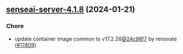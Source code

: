 

## [senseai-server-4.1.8](https://github.com/truecharts/charts/compare/senseai-server-4.1.7...senseai-server-4.1.8) (2024-01-21)

### Chore



- update container image common to v17.2.26[@24c98f7](https://github.com/24c98f7) by renovate ([#17409](https://github.com/truecharts/charts/issues/17409))